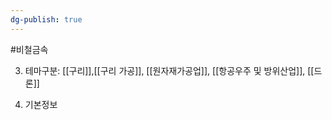 ```yaml
---
dg-publish: true
---
```

#비철금속 




3. 테마구분: [[구리]],[[구리 가공]], [[원자재가공업]], [[항공우주 및 방위산업]], [[드론]]



4. 기본정보
